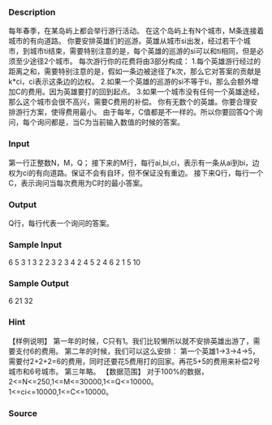 
### Description
每年春季，在某岛屿上都会举行游行活动。
在这个岛屿上有N个城市，M条连接着城市的有向道路。
你要安排英雄们的巡游。英雄从城市si出发，经过若干个城市，到城市ti结束，需要特别注意的是，每个英雄的巡游的si可以和ti相同，但是必须至少途径2个城市。
每次游行你的花费将由3部分构成：
1.每个英雄游行经过的距离之和，需要特别注意的是，假如一条边被途径了k次，那么它对答案的贡献是k*ci，ci表示这条边的边权。
2.如果一个英雄的巡游的si不等于ti，那么会额外增加C的费用。因为英雄要打的回到起点。
3.如果一个城市没有任何一个英雄途经，那么这个城市会很不高兴，需要C费用的补偿。
你有无数个的英雄。你要合理安排游行方案，使得费用最小。
由于每年，C值都是不一样的。所以你要回答Q个询问，每个询问都是，当C为当前输入数值的时候的答案。
### Input
第一行正整数N，M，Q；
接下来的M行，每行ai,bi,ci，表示有一条从ai到bi，边权为ci的有向道路。保证不会有自环，但不保证没有重边。
接下来Q行，每行一个C，表示询问当每次费用为C时的最小答案。
### Output
Q行，每行代表一个询问的答案。
### Sample Input
6 5 3
1 3 2
2 3 2
3 4 2
4 5 2
4 6 2
1
5
10 

### Sample Output
6
21
32

### Hint
【样例说明】
第一年的时候，C只有1。我们比较懒所以就不安排英雄出游了，需要支付6的费用。
第二年的时候，我们可以这么安排：
第一个英雄1->3->4->5，需要付2+2+2=6的费用，同时还要花5费用打的回家。再花5+5的费用来补偿2号城市和6号城市。
第三年略。
【数据范围】
对于100%的数据，2<=N<=250,1<=M<=30000,1<=Q<=10000。
1<=ci<=10000,1<=C<=10000。

### Source
